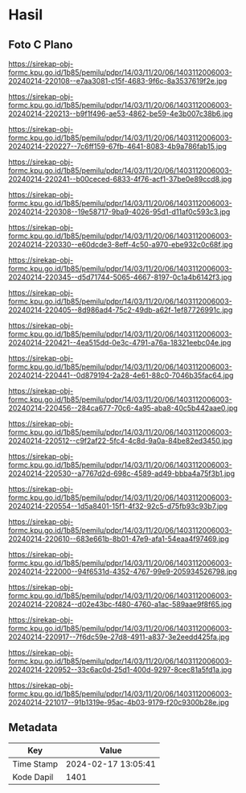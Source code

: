# Hasil

## Foto C Plano

https://sirekap-obj-formc.kpu.go.id/1b85/pemilu/pdpr/14/03/11/20/06/1403112006003-20240214-220108--e7aa3081-c15f-4683-9f6c-8a3537619f2e.jpg

https://sirekap-obj-formc.kpu.go.id/1b85/pemilu/pdpr/14/03/11/20/06/1403112006003-20240214-220213--b9f1f496-ae53-4862-be59-4e3b007c38b6.jpg

https://sirekap-obj-formc.kpu.go.id/1b85/pemilu/pdpr/14/03/11/20/06/1403112006003-20240214-220227--7c6ff159-67fb-4641-8083-4b9a786fab15.jpg

https://sirekap-obj-formc.kpu.go.id/1b85/pemilu/pdpr/14/03/11/20/06/1403112006003-20240214-220241--b00ceced-6833-4f76-acf1-37be0e89ccd8.jpg

https://sirekap-obj-formc.kpu.go.id/1b85/pemilu/pdpr/14/03/11/20/06/1403112006003-20240214-220308--19e58717-9ba9-4026-95d1-d11af0c593c3.jpg

https://sirekap-obj-formc.kpu.go.id/1b85/pemilu/pdpr/14/03/11/20/06/1403112006003-20240214-220330--e60dcde3-8eff-4c50-a970-ebe932c0c68f.jpg

https://sirekap-obj-formc.kpu.go.id/1b85/pemilu/pdpr/14/03/11/20/06/1403112006003-20240214-220345--d5d71744-5065-4667-8197-0c1a4b6142f3.jpg

https://sirekap-obj-formc.kpu.go.id/1b85/pemilu/pdpr/14/03/11/20/06/1403112006003-20240214-220405--8d986ad4-75c2-49db-a62f-1ef87726991c.jpg

https://sirekap-obj-formc.kpu.go.id/1b85/pemilu/pdpr/14/03/11/20/06/1403112006003-20240214-220421--4ea515dd-0e3c-4791-a76a-18321eebc04e.jpg

https://sirekap-obj-formc.kpu.go.id/1b85/pemilu/pdpr/14/03/11/20/06/1403112006003-20240214-220441--0d879194-2a28-4e61-88c0-7046b35fac64.jpg

https://sirekap-obj-formc.kpu.go.id/1b85/pemilu/pdpr/14/03/11/20/06/1403112006003-20240214-220456--284ca677-70c6-4a95-aba8-40c5b442aae0.jpg

https://sirekap-obj-formc.kpu.go.id/1b85/pemilu/pdpr/14/03/11/20/06/1403112006003-20240214-220512--c9f2af22-5fc4-4c8d-9a0a-84be82ed3450.jpg

https://sirekap-obj-formc.kpu.go.id/1b85/pemilu/pdpr/14/03/11/20/06/1403112006003-20240214-220530--a7767d2d-698c-4589-ad49-bbba4a75f3b1.jpg

https://sirekap-obj-formc.kpu.go.id/1b85/pemilu/pdpr/14/03/11/20/06/1403112006003-20240214-220554--1d5a8401-15f1-4f32-92c5-d75fb93c93b7.jpg

https://sirekap-obj-formc.kpu.go.id/1b85/pemilu/pdpr/14/03/11/20/06/1403112006003-20240214-220610--683e661b-8b01-47e9-afa1-54eaa4f97469.jpg

https://sirekap-obj-formc.kpu.go.id/1b85/pemilu/pdpr/14/03/11/20/06/1403112006003-20240214-222000--94f6531d-4352-4767-99e9-205934526798.jpg

https://sirekap-obj-formc.kpu.go.id/1b85/pemilu/pdpr/14/03/11/20/06/1403112006003-20240214-220824--d02e43bc-f480-4760-a1ac-589aae9f8f65.jpg

https://sirekap-obj-formc.kpu.go.id/1b85/pemilu/pdpr/14/03/11/20/06/1403112006003-20240214-220917--7f6dc59e-27d8-4911-a837-3e2eedd425fa.jpg

https://sirekap-obj-formc.kpu.go.id/1b85/pemilu/pdpr/14/03/11/20/06/1403112006003-20240214-220952--33c6ac0d-25d1-400d-9297-8cec81a5fd1a.jpg

https://sirekap-obj-formc.kpu.go.id/1b85/pemilu/pdpr/14/03/11/20/06/1403112006003-20240214-221017--91b1319e-95ac-4b03-9179-f20c9300b28e.jpg


## Metadata

| Key        | Value               |
| ---------- | ------------------- |
| Time Stamp | 2024-02-17 13:05:41 |
| Kode Dapil | 1401                |



